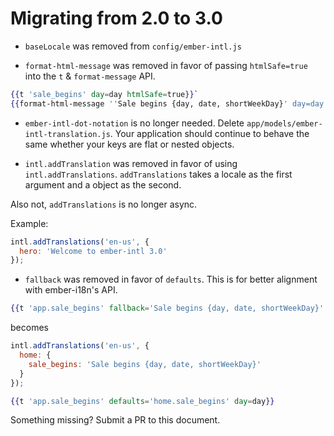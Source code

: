 # Migrating from 2.0 to 3.0

* `baseLocale` was removed from `config/ember-intl.js`

* `format-html-message` was removed in favor of passing `htmlSafe=true` into the `t` & `format-message` API.

```hbs
{{t 'sale_begins' day=day htmlSafe=true}}`
{{format-html-message ''Sale begins {day, date, shortWeekDay}' day=day htmlSafe=true}}
```

* `ember-intl-dot-notation` is no longer needed.  Delete `app/models/ember-intl-translation.js`.  Your application should continue to behave the same whether your keys are flat or nested objects.

* `intl.addTranslation` was removed in favor of using `intl.addTranslations`.  `addTranslations` takes a locale as the first argument and a object as the second.

Also not, `addTranslations` is no longer async.

Example:

```js
intl.addTranslations('en-us', {
  hero: 'Welcome to ember-intl 3.0'
});
```

* `fallback` was removed in favor of `defaults`.  This is for better alignment with ember-i18n's API.

```hbs
{{t 'app.sale_begins' fallback='Sale begins {day, date, shortWeekDay}' day=day}}
```

becomes

```js
intl.addTranslations('en-us', {
  home: {
    sale_begins: 'Sale begins {day, date, shortWeekDay}'
  }
});
```

```hbs
{{t 'app.sale_begins' defaults='home.sale_begins' day=day}}
```

Something missing?  Submit a PR to this document.
